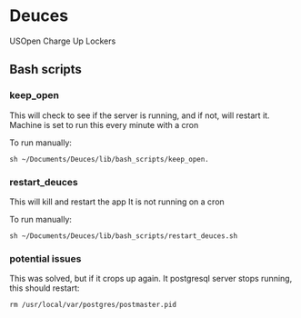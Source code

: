 # Deuces
USOpen Charge Up Lockers

## Bash scripts

### keep_open
This will check to see if the server is running, and if not, will restart it.
Machine is set to run this every minute with a cron

To run manually:
```
sh ~/Documents/Deuces/lib/bash_scripts/keep_open.
```

### restart_deuces
This will kill and restart the app
It is not running on a cron

To run manually:
```
sh ~/Documents/Deuces/lib/bash_scripts/restart_deuces.sh
```


### potential issues
This was solved, but if it crops up again.
It postgresql server stops running, this should restart:
```
rm /usr/local/var/postgres/postmaster.pid
```
